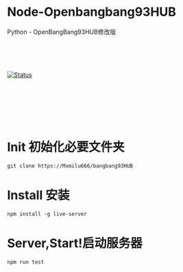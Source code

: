 # Node-Openbangbang93HUB
Python - OpenBangBang93HUB修改版
<br><br><br><br><br>

[![Status](https://img.shields.io/badge/node-v21.6.2-blue.svg)](https://nodejs.org/en/download/)

<br><br><br><br><br>

# Init 初始化必要文件夹
```
git clone https://Mxmilu666/bangbang93HUB
```


# Install 安装
```
npm install -g live-server
```


# Server,Start!启动服务器
```
npm run test
```

